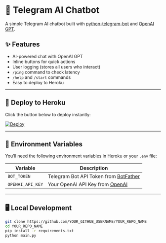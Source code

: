 # 🤖 Telegram AI Chatbot

A simple Telegram AI chatbot built with [python-telegram-bot](https://python-telegram-bot.org) and [OpenAI GPT](https://openai.com).

## ✨ Features
- AI-powered chat with OpenAI GPT
- Inline buttons for quick actions
- User logging (stores all users who interact)
- `/ping` command to check latency
- `/help` and `/start` commands
- Easy to deploy to Heroku

---

## 🚀 Deploy to Heroku
Click the button below to deploy instantly:

[![Deploy](https://www.herokucdn.com/deploy/button.svg)](https://heroku.com/deploy?template=https://github.com/YOUR_GITHUB_USERNAME/YOUR_REPO_NAME)

---

## 🔧 Environment Variables
You’ll need the following environment variables in Heroku or your `.env` file:

| Variable           | Description |
|--------------------|-------------|
| `BOT_TOKEN`        | Telegram Bot API Token from [BotFather](https://t.me/BotFather) |
| `OPENAI_API_KEY`   | Your OpenAI API Key from [OpenAI](https://platform.openai.com) |

---

## 🖥 Local Development
```bash
git clone https://github.com/YOUR_GITHUB_USERNAME/YOUR_REPO_NAME
cd YOUR_REPO_NAME
pip install -r requirements.txt
python main.py
